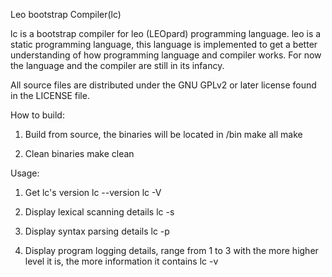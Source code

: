 Leo bootstrap Compiler(lc)

lc is a bootstrap compiler for leo (LEOpard) programming language.
leo is a static programming language, this language is implemented 
to get a better understanding of how programming language and compiler works.
For now the language and the compiler are still in its infancy.

All source files are distributed under the GNU GPLv2 or later license
found in the LICENSE file.

How to build:
1) Build from source, the binaries will be located in <src>/bin
   make all
   make

2) Clean binaries
   make clean

Usage:
1) Get lc's version
   lc --version
   lc -V
   
2) Display lexical scanning details
   lc -s <filename>
   
3) Display syntax parsing details
   lc -p <filename>
   
4) Display program logging details, <lv> range from 1 to 3
   with the more higher level it is, the more information it contains
   lc -v<lv>